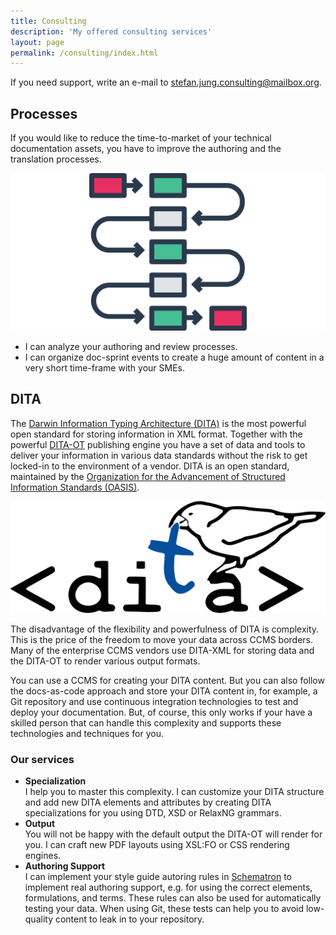 ```yaml
---
title: Consulting
description: 'My offered consulting services'
layout: page
permalink: /consulting/index.html
---
```


If you need support, write an e-mail to [stefan.jung.consulting@mailbox.org](mailto:stefan.jung.consulting@mailbox.org).

## Processes

If you would like to reduce the time-to-market of your technical documentation assets, you have to improve the authoring and the translation processes.

![Processes](../assets/images/processes.svg)

* I can analyze your authoring and review processes.
* I can organize doc-sprint events to create a huge amount of content in a very short time-frame with your SMEs.


## DITA

The [Darwin Information Typing Architecture (DITA)](https://www.oxygenxml.com/dita/1.3/specs/) is the most powerful open standard for storing information in XML format. Together with the powerful [DITA-OT](https://www.dita-ot.org/) publishing engine you have a set of data and tools to deliver your information in various data standards without the risk to get locked-in to the environment of a vendor. DITA is an open standard, maintained by the [Organization for the Advancement of Structured Information Standards (OASIS)](https://www.oasis-open.org/).

![DITA logo](../assets/images/dita.svg)

The disadvantage of the flexibility and powerfulness of DITA is complexity. This is the price of the freedom to move your data across CCMS borders. Many of the enterprise CCMS vendors use DITA-XML for storing data and the DITA-OT to render various output formats.

You can use a CCMS for creating your DITA content. But you can also follow the docs-as-code approach and store your DITA content in, for example, a Git repository and use continuous integration technologies to test and deploy your documentation. But, of course, this only works if your have a skilled person that can handle this complexity and supports these technologies and techniques for you.

### Our services

- **Specialization**  
    I help you to master this complexity. I can customize your DITA structure and add new DITA elements and attributes by creating DITA specializations for you using DTD, XSD or RelaxNG grammars.
- **Output**  
    You will not be happy with the default output the DITA-OT will render for you. I can craft new PDF layouts using XSL:FO or CSS rendering engines.
- **Authoring Support**  
    I can implement your style guide autoring rules in [Schematron](https://schematron.com/) to implement real authoring support, e.g. for using the correct elements, formulations, and terms. These rules can also be used for automatically testing your data. When using Git, these tests can help you to avoid low-quality content to leak in to your repository. 